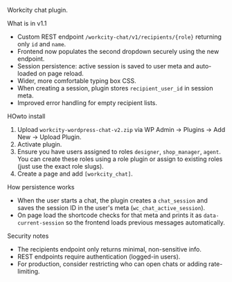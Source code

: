 Workcity chat plugin.

What is in v1.1
- Custom REST endpoint `/workcity-chat/v1/recipients/{role}` returning only `id` and `name`.
- Frontend now populates the second dropdown securely using the new endpoint.
- Session persistence: active session is saved to user meta and auto-loaded on page reload.
- Wider, more comfortable typing box CSS.
- When creating a session, plugin stores `recipient_user_id` in session meta.
- Improved error handling for empty recipient lists.

HOwto install
1. Upload `workcity-wordpress-chat-v2.zip` via WP Admin -> Plugins -> Add New -> Upload Plugin.
2. Activate plugin.
3. Ensure you have users assigned to roles `designer`, `shop_manager`, `agent`. You can create these roles using a role plugin or assign to existing roles (just use the exact role slugs).
4. Create a page and add `[workcity_chat]`.

 How persistence works
- When the user starts a chat, the plugin creates a `chat_session` and saves the session ID in the user's meta (`wc_chat_active_session`).
- On page load the shortcode checks for that meta and prints it as `data-current-session` so the frontend loads previous messages automatically.

Security notes
- The recipients endpoint only returns minimal, non-sensitive info.
- REST endpoints require authentication (logged-in users).
- For production, consider restricting who can open chats or adding rate-limiting.

